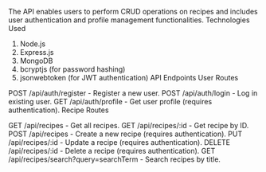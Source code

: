 The API enables users to perform CRUD operations on recipes and includes user authentication and profile management functionalities.
Technologies Used
1. Node.js
2. Express.js
3. MongoDB
4. bcryptjs (for password hashing)
5. jsonwebtoken (for JWT authentication)
API Endpoints
User Routes

POST /api/auth/register - Register a new user.
POST /api/auth/login - Log in existing user.
GET /api/auth/profile - Get user profile (requires authentication).
Recipe Routes

GET /api/recipes - Get all recipes.
GET /api/recipes/:id - Get recipe by ID.
POST /api/recipes - Create a new recipe (requires authentication).
PUT /api/recipes/:id - Update a recipe (requires authentication).
DELETE /api/recipes/:id - Delete a recipe (requires authentication).
GET /api/recipes/search?query=searchTerm - Search recipes by title.
